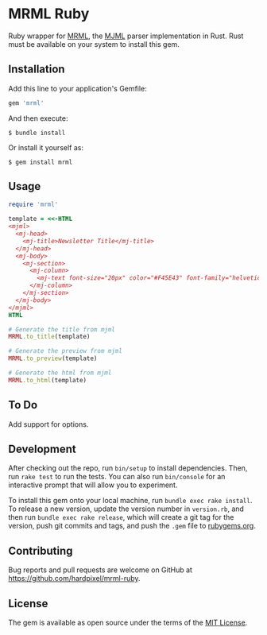 # MRML Ruby

Ruby wrapper for [MRML](https://github.com/jdrouet/mrml), the [MJML](https://mjml.io) parser implementation in Rust. Rust must be available on your system to install this gem.

## Installation

Add this line to your application's Gemfile:

```ruby
gem 'mrml'
```

And then execute:

    $ bundle install

Or install it yourself as:

    $ gem install mrml

## Usage

```ruby
require 'mrml'

template = <<-HTML
<mjml>
  <mj-head>
    <mj-title>Newsletter Title</mj-title>
  </mj-head>
  <mj-body>
    <mj-section>
      <mj-column>
        <mj-text font-size="20px" color="#F45E43" font-family="helvetica">Hello World</mj-text>
      </mj-column>
    </mj-section>
  </mj-body>
</mjml>
HTML

# Generate the title from mjml
MRML.to_title(template)

# Generate the preview from mjml
MRML.to_preview(template)

# Generate the html from mjml
MRML.to_html(template)
```

## To Do

Add support for options.

## Development

After checking out the repo, run `bin/setup` to install dependencies. Then, run `rake test` to run the tests. You can also run `bin/console` for an interactive prompt that will allow you to experiment.

To install this gem onto your local machine, run `bundle exec rake install`. To release a new version, update the version number in `version.rb`, and then run `bundle exec rake release`, which will create a git tag for the version, push git commits and tags, and push the `.gem` file to [rubygems.org](https://rubygems.org).

## Contributing

Bug reports and pull requests are welcome on GitHub at https://github.com/hardpixel/mrml-ruby.


## License

The gem is available as open source under the terms of the [MIT License](https://opensource.org/licenses/MIT).
